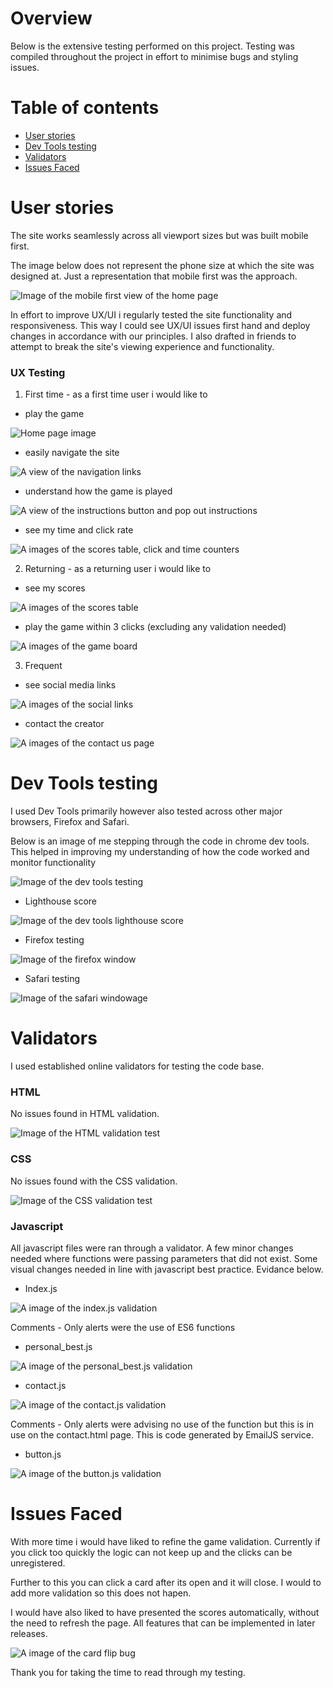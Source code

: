 # Overview

Below is the extensive testing performed on this project. Testing was compiled throughout the project in effort to minimise bugs and styling issues.

# Table of contents

* [User stories](#User-stories)
* [Dev Tools testing](#Dev-Tools-testing)
* [Validators](#Validators)
* [Issues Faced](#Issues-Faced)

# User stories

The site works seamlessly across all viewport sizes but was built mobile first.

The image below does not represent the phone size at which the site was designed at. Just a representation that mobile first was the approach.

![Image of the mobile first view of the home page](../assets/images/mobile_first.png)

In effort to improve UX/UI i regularly tested the site functionality and responsiveness. This way I could see UX/UI issues first hand and deploy changes in accordance with our principles. I also drafted in friends to attempt to break the site's viewing experience and functionality.

### UX Testing

1. First time - as a first time user i would like to

- play the game

![Home page image](../assets/images/play_the_game_view.png)

- easily navigate the site

![A view of the navigation links](../assets/images/navigation.png)

- understand how the game is played

![A view of the instructions button and pop out instructions](../assets/images/game_button_popout.png)

- see my time and click rate

![A images of the scores table, click and time counters](../assets/images/scores.png)

2. Returning - as a returning user i would like to

- see my scores

![A images of the scores table](../assets/images/scores.png)

- play the game within 3 clicks (excluding any validation needed)

![A images of the game board](../assets/images/play_3_clicks.png)

3. Frequent 

- see social media links

![A images of the social links](../assets/images/social_links.png)

- contact the creator

![A images of the contact us page](../assets/images/contact_us.png)

# Dev Tools testing

I used Dev Tools primarily however also tested across other major browsers, Firefox and Safari.

Below is an image of me stepping through the code in chrome dev tools. This helped in improving my understanding of how the code worked and monitor functionality

![Image of the dev tools testing](../assets/images/devtoolstesting.png)

- Lighthouse score

![Image of the dev tools lighthouse score](../assets/images/lighthouse_testing.png)

- Firefox testing

![Image of the firefox window](../assets/images/firefox_testing.png)

- Safari testing

![Image of the safari window](../assets/images/safari_testing.png)age

# Validators

I used established online validators for testing the code base.

### HTML

No issues found in HTML validation.

![Image of the HTML validation test](../assets/images/html_validator.png)

### CSS

No issues found with the CSS validation.

![Image of the CSS validation test](../assets/images/css_validator.png)

### Javascript

All javascript files were ran through a validator. A few minor changes needed where functions were passing parameters that did not exist. Some visual changes needed in line with javascript best practice. Evidance below.

- Index.js

![A image of the index.js validation](../assets/images/index-js_image.png)

Comments - Only alerts were the use of ES6 functions

- personal_best.js

![A image of the personal_best.js validation](../assets/images/personal-best-js_image.png)

- contact.js

![A image of the contact.js validation](../assets/images/contact-js_image.png)

Comments - Only alerts were advising no use of the function but this is in use on the contact.html page. This is code generated by EmailJS service.

- button.js

![A image of the button.js validation](../assets/images/button-js_image.png)

# Issues Faced

With more time i would have liked to refine the game validation. Currently if you click too quickly the logic can not keep up and the clicks can be unregistered.

Further to this you can click a card after its open and it will close. I would to add more validation so this does not hapen.

I would have also liked to have presented the scores automatically, without the need to refresh the page. All features that can be implemented in later releases.

![A image of the card flip bug](../assets/images/bug1.png)

Thank you for taking the time to read through my testing.